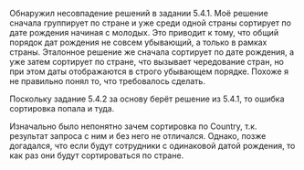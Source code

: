 Обнаружил несовпадение решений в задании 5.4.1. Моё решение сначала группирует по стране и уже среди одной страны 
сортирует по дате рождения начиная с молодых. Это приводит к тому, что общий порядок дат рождения не совсем убывающий, 
а только в рамках страны. Эталонное решение же сначала сортирует по дате рождения, а уже затем сортирует по стране, 
что вызывает чередование стран, но при этом даты отображаются в строго убывающем порядке. Похоже я не правильно понял то, 
что требовалось сделать. 

Поскольку задание 5.4.2 за основу берёт решение из 5.4.1, то ошибка сортировка попала и туда.

Изначально было непонятно зачем сортировка по Country, т.к. результат запроса с ним и без него не отличался. Однако, позже 
догадался, что если будут сотрудники с одинаковой датой рождения, то как раз они будут сортироваться по стране.